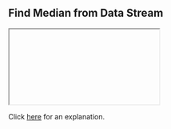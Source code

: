 ##  Find Median from Data Stream 

<iframe></iframe>

Click [here](Explanation.md) for an explanation.

